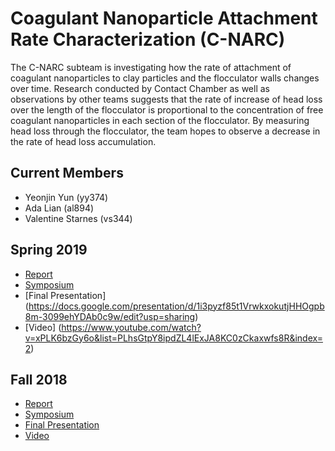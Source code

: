# Coagulant Nanoparticle Attachment Rate Characterization (C-NARC)
The C-NARC subteam is investigating how the rate of attachment of coagulant nanoparticles to clay particles and the flocculator walls changes over time.  Research conducted by Contact Chamber as well as observations by other teams suggests that the rate of increase of head loss over the length of the flocculator is proportional to the concentration of free coagulant nanoparticles in each section of the flocculator.  By measuring head loss through the flocculator, the team hopes to observe a decrease in the rate of head loss accumulation.

## Current Members
* Yeonjin Yun (yy374)
* Ada Lian (al894)
* Valentine Starnes (vs344)

## Spring 2019
* [Report](https://github.com/AguaClara/Coagulant_nanoparticle_attachment_rate_characterization/blob/master/C-NARC%20Report%20Draft.md)
* [Symposium](https://docs.google.com/presentation/d/1SyQCbU3cC5uNPMs2vGSnrqSDp9r_WvBaCDWNjVXa0UM/edit?usp=sharing)
* [Final Presentation] (https://docs.google.com/presentation/d/1i3pyzf85t1VrwkxokutjHHOgpb8m-3099ehYDAb0c9w/edit?usp=sharing) 
* [Video] (https://www.youtube.com/watch?v=xPLK6bzGy6o&list=PLhsGtpY8ipdZL4lExJA8KC0zCkaxwfs8R&index=2)

## Fall 2018
* [Report](https://github.com/AguaClara/Coagulant_nanoparticle_attachment_rate_characterization/blob/master/C-NARC%20final%20report.pdf)
* [Symposium](https://docs.google.com/presentation/d/1IRQYtYWkajkU4LtEYYGQ2ydx1ECn3m4umVHbGsrjSYM/edit?usp=sharing)
* [Final Presentation](https://docs.google.com/presentation/d/1Q7-qbHmb0kl0DL85YbV2Rl10akIE4ajNxfZmnW061Kc/edit?usp=sharing)
* [Video](https://www.youtube.com/watch?v=gHzd7pCGbTs&t=0s&index=5&list=PLhsGtpY8ipdZTn2HPI6C2uH44ADmc0Ra6)
